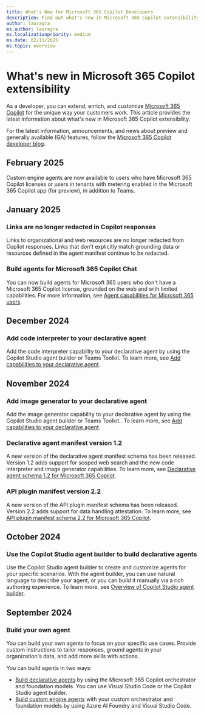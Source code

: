 ```yaml
---
title: What's New for Microsoft 365 Copilot Developers
description: Find out what's new in Microsoft 365 Copilot extensibility, including plugins, declarative agents, custom engine agents, connectors, and more.
author: lauragra
ms.author: lauragra
ms.localizationpriority: medium
ms.date: 02/11/2025
ms.topic: overview
---
```


# What's new in Microsoft 365 Copilot extensibility

As a developer, you can extend, enrich, and customize [Microsoft 365 Copilot](/microsoft-365-copilot/microsoft-365-copilot-overview) for the unique way your customers work. This article provides the latest information about what's new in Microsoft 365 Copilot extensibility.

For the latest information, announcements, and news about preview and generally available (GA) features, follow the [Microsoft 365 Copilot developer blog](https://devblogs.microsoft.com/microsoft365dev/category/microsoft-365-copilot/).

## February 2025

Custom engine agents are now available to users who have Microsoft 365 Copilot licenses or users in tenants with metering enabled in the Microsoft 365 Copilot app (for preview), in addition to Teams.

## January 2025

### Links are no longer redacted in Copilot responses

Links to organizational and web resources are no longer redacted from Copilot responses. Links that don't explicitly match grounding data or resources defined in the agent manifest continue to be redacted.

### Build agents for Microsoft 365 Copilot Chat

You can now build agents for Microsoft 365 users who don't have a Microsoft 365 Copilot license, grounded on the web and with limited capabilities. For more information, see [Agent capabilities for Microsoft 365 users](prerequisites.md#agent-capabilities-for-microsoft-365-users).

## December 2024

### Add code interpreter to your declarative agent

Add the code interpreter capability to your declarative agent by using the Copilot Studio agent builder or Teams Toolkit. To learn more, see [Add capabilities to your declarative agent](add-agent-capabilities.md).

## November 2024

### Add image generator to your declarative agent

Add the image generator capability to your declarative agent by using the Copilot Studio agent builder or Teams Toolkit.. To learn more, see [Add capabilities to your declarative agent](add-agent-capabilities.md).

### Declarative agent manifest version 1.2

A new version of the declarative agent manifest schema has been released. Version 1.2 adds support for scoped web search and the new code interpreter and image generator capabilities. To learn more, see [Declarative agent schema 1.2 for Microsoft 365 Copilot](declarative-agent-manifest-1.2.md).

### API plugin manifest version 2.2

A new version of the API plugin manifest schema has been released. Version 2.2 adds support for data handling attestation. To learn more, see [API plugin manifest schema 2.2 for Microsoft 365 Copilot](api-plugin-manifest-2.2.md).

## October 2024

### Use the Copilot Studio agent builder to build declarative agents

Use the Copilot Studio agent builder to create and customize agents for your specific scenarios. With the agent builder, you can use natural language to describe your agent, or you can build it manually via a rich authoring experience. To learn more, see [Overview of Copilot Studio agent builder](copilot-studio-agent-builder.md).

## September 2024

### Build your own agent

You can build your own agents to focus on your specific use cases. Provide custom instructions to tailor responses, ground agents in your organization's data, and add more skills with actions.

You can build agents in two ways:

- [Build declarative agents](overview-declarative-agent.md) by using the Microsoft 365 Copilot orchestrator and foundation models. You can use Visual Studio Code or the Copilot Studio agent builder.
- [Build custom engine agents](overview-custom-engine-agent.md) with your custom orchestrator and foundation models by using Azure AI Foundry and Visual Studio Code.
